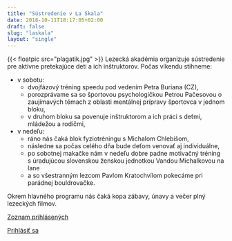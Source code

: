 ```yaml
---
title: "Sústredenie v La Skala"
date: 2018-10-11T18:17:05+02:00
draft: false 
slug: "laskala"
layout: "single"
---
```


{{< floatpic src="plagatik.jpg" >}}
Lezecká akadémia organizuje sústredenie pre aktívne pretekajúce deti a ich inštruktorov. Počas víkendu stihneme:

* v sobotu:
  * dvojfázový tréning speedu pod vedením Petra Buriana (CZ),
  * porozprávame sa so športovou psychologičkou Petrou Pačesovou o zaujímavých témach z oblasti mentálnej prípravy športovca v jednom bloku,
  * v druhom bloku sa povenuje inštruktorom a ich práci s deťmi, mládežou a rodičmi,
* v nedeľu:
  * ráno nás čaká blok fyziotréningu s Michalom Chlebišom,
  * následne sa počas celého dňa bude deťom venovať aj individuálne,
  * po sobotnej makačke nám v nedeľu dobre padne motivačný tréning s úradujúcou slovenskou ženskou jednotkou Vandou Michalkovou na lane
  * a so všestranným lezcom Pavlom Kratochvílom pokecáme pri parádnej bouldrovačke.

Okrem hlavného programu nás čaká kopa zábavy, únavy a večer plný lezeckých filmov.

[Zoznam prihlásených](/forms/simple/zoznam.php)

[Prihlásiť sa](/forms/simple/simple_application.php)
